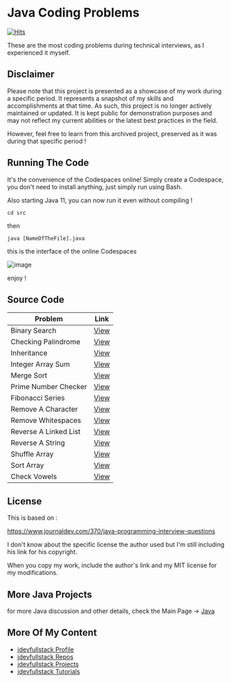 # Java Coding Problems

[![Hits](https://hits.seeyoufarm.com/api/count/incr/badge.svg?url=https%3A%2F%2Fgithub.com%2Fjdevstatic%2Fjava-coding-problems&count_bg=%2379C83D&title_bg=%23555555&icon=&icon_color=%23E7E7E7&title=PAGE+VIEWS&edge_flat=false)](https://hits.seeyoufarm.com)

These are the most coding problems during
technical interviews, as I experienced it myself.

## Disclaimer
Please note that this project is presented as a showcase of my work during a 
specific period. It represents a snapshot of my skills and accomplishments 
at that time. As such, this project is no longer actively maintained or updated. 
It is kept public for demonstration purposes and may not reflect my current 
abilities or the latest best practices in the field.

However, feel free to learn from this archived project, 
preserved as it was during that specific period !

## Running The Code

It's the convenience of the Codespaces online!
Simply create a Codespace, you don't need to install
anything, just simply run using Bash.

Also starting Java 11, you can now run it even without compiling !

```
cd src
```

then 

```
java [NameOfTheFile].java
```

this is the interface of the online Codespaces

![image](https://user-images.githubusercontent.com/47092464/182785921-838bd0e5-2707-4e08-8a0b-9127afba6866.png)

enjoy !

## Source Code

| Problem                | Link                                                                                      |
|------------------------|-------------------------------------------------------------------------------------------|
| Binary Search          | [View](https://github.com/jdevstatic/java-coding-problems/blob/main/src/BinarySearch.java) |
| Checking Palindrome    | [View](https://github.com/jdevstatic/java-coding-problems/blob/main/src/CheckPalindromeString.java) |
| Inheritance            | [View](https://github.com/jdevstatic/java-coding-problems/tree/main/src/inheritance)      |
| Integer Array Sum      | [View](https://github.com/jdevstatic/java-coding-problems/blob/main/src/IntegerArraySum.java) |
| Merge Sort             | [View](https://github.com/jdevstatic/java-coding-problems/blob/main/src/MergeSort.java)    |
| Prime Number Checker   | [View](https://github.com/jdevstatic/java-coding-problems/blob/main/src/PrimeNumberCheck.java) |
| Fibonacci Series       | [View](https://github.com/jdevstatic/java-coding-problems/blob/main/src/PrintFibonacciSeries.java) |
| Remove A Character     | [View](https://github.com/jdevstatic/java-coding-problems/blob/main/src/RemoveAChar.java)  |
| Remove Whitespaces     | [View](https://github.com/jdevstatic/java-coding-problems/blob/main/src/RemoveWhiteSpaces.java) |
| Reverse A Linked List  | [View](https://github.com/jdevstatic/java-coding-problems/blob/main/src/ReverseALinkedList.java) |
| Reverse A String       | [View](https://github.com/jdevstatic/java-coding-problems/blob/main/src/ReverseString.java) |
| Shuffle Array          | [View](https://github.com/jdevstatic/java-coding-problems/blob/main/src/ShuffleArray.java) |
| Sort Array             | [View](https://github.com/jdevstatic/java-coding-problems/blob/main/src/SortArray.java)    |
| Check Vowels           | [View](https://github.com/jdevstatic/java-coding-problems/blob/main/src/StringContainsVowels.java) |

## License
This is based on :

https://www.journaldev.com/370/java-programming-interview-questions

I don't know about the specific license the author used
but I'm still including his link for his copyright.

When you copy my work, include the author's link 
and my MIT license for my modifications.

## More Java Projects
for more Java discussion and other details, 
check the Main Page -> [Java](https://github.com/jdevfullstack/java)

## More Of My Content
- [jdevfullstack Profile](https://github.com/jdevfullstack)
- [jdevfullstack Repos](https://github.com/jdevfullstack?tab=repositories)
- [jdevfullstack Projects](https://github.com/jdevfullstack-projects)
- [jdevfullstack Tutorials](https://github.com/jdevfullstack-tutorials)
